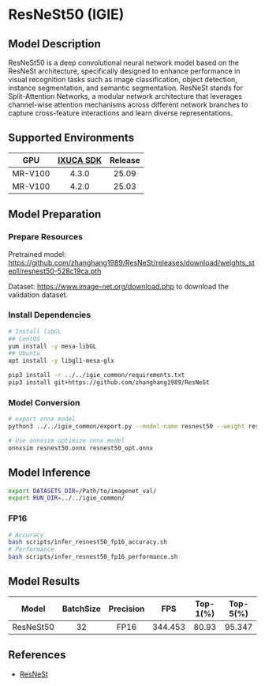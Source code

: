 # ResNeSt50 (IGIE)

## Model Description

ResNeSt50 is a deep convolutional neural network model based on the ResNeSt architecture, specifically designed to enhance performance in visual recognition tasks such as image classification, object detection, instance segmentation, and semantic segmentation. ResNeSt stands for Split-Attention Networks, a modular network architecture that leverages channel-wise attention mechanisms across different network branches to capture cross-feature interactions and learn diverse representations.

## Supported Environments

| GPU    | [IXUCA SDK](https://gitee.com/deep-spark/deepspark#%E5%A4%A9%E6%95%B0%E6%99%BA%E7%AE%97%E8%BD%AF%E4%BB%B6%E6%A0%88-ixuca) | Release |
| :----: | :----: | :----: |
| MR-V100 | 4.3.0 | 25.09 |
| MR-V100 | 4.2.0 | 25.03 |

## Model Preparation

### Prepare Resources

Pretrained model: <https://github.com/zhanghang1989/ResNeSt/releases/download/weights_step1/resnest50-528c19ca.pth>

Dataset: <https://www.image-net.org/download.php> to download the validation dataset.

### Install Dependencies

```bash
# Install libGL
## CentOS
yum install -y mesa-libGL
## Ubuntu
apt install -y libgl1-mesa-glx

pip3 install -r ../../igie_common/requirements.txt
pip3 install git+https://github.com/zhanghang1989/ResNeSt
```

### Model Conversion

```bash
# export onnx model
python3 ../../igie_common/export.py --model-name resnest50 --weight resnest50-528c19ca.pth --output resnest50.onnx

# Use onnxsim optimize onnx model
onnxsim resnest50.onnx resnest50_opt.onnx

```

## Model Inference

```bash
export DATASETS_DIR=/Path/to/imagenet_val/
export RUN_DIR=../../igie_common/
```

### FP16

```bash
# Accuracy
bash scripts/infer_resnest50_fp16_accuracy.sh
# Performance
bash scripts/infer_resnest50_fp16_performance.sh
```

## Model Results

| Model     | BatchSize | Precision | FPS     | Top-1(%) | Top-5(%) |
| :----: | :----: | :----: | :----: | :----: | :----: |
| ResNeSt50 | 32        | FP16      | 344.453 | 80.93    | 95.347   |

## References

- [ResNeSt](https://github.com/zhanghang1989/ResNeSt)
